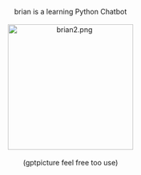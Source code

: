 <p align="center">brian is a learning Python Chatbot
<br/><br/>
<img src="https://pixeldrain.com/api/file/aFxnEYGk" alt="brian2.png" width="250" height="250";">
<br/><br/>
(gptpicture feel free too use)
</p>
